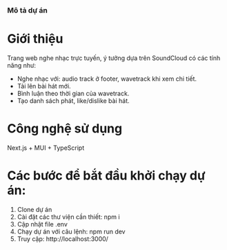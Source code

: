 ### Mô tả dự án
# Giới thiệu
Trang web nghe nhạc trực tuyến, ý tưởng dựa trên SoundCloud có các tính năng như:
- Nghe nhạc với: audio track ở footer, wavetrack khi xem chi tiết.
- Tải lên bài hát mới.
- Bình luận theo thời gian của wavetrack.
- Tạo danh sách phát, like/dislike bài hát.
  
# Công nghệ sử dụng
Next.js + MUI + TypeScript

# Các bước để bắt đầu khởi chạy dự án:
1. Clone dự án
2. Cài đặt các thư viện cần thiết: npm i
3. Cập nhật file .env
4. Chạy dự án với câu lệnh: npm run dev
5. Truy cập:  http://localhost:3000/
